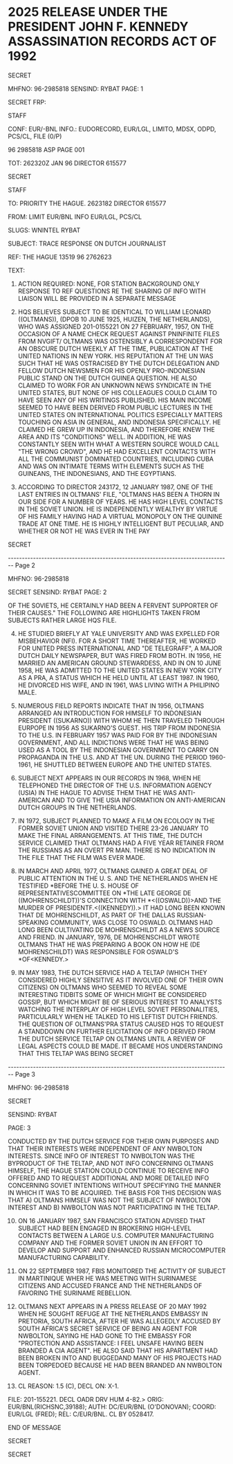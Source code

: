 # 2025 RELEASE UNDER THE PRESIDENT JOHN F. KENNEDY ASSASSINATION RECORDS ACT OF 1992

SECRET

MHFNO: 96-2985818 SENSIND: RYBAT PAGE: 1

SECRET FRP:

STAFF

CONF: EUR/-BNL INFO.: EUDORECORD, EUR/LGL, LIMITO, MDSX, ODPD,
PCS/CL, FILE (0/P)

96 2985818 ASP PAGE 001

TOT: 262320Z JAN 96 DIRECTOR 615577

SECRET

STAFF

TO: PRIORITY THE HAGUE. 2623182 DIRECTOR 615577

FROM: LIMIT EUR/BNL INFO EUR/LGL, PCS/CL

SLUGS: WNINTEL RYBAT

SUBJECT: TRACE RESPONSE ON DUTCH JOURNALIST

REF: THE HAGUE 13519 96 2762623

TEXT:

1. ACTION REQUIRED: NONE, FOR STATION BACKGROUND ONLY
   RESPONSE TO REF QUESTIONS RE THE SHARING OF INFO WITH LIAISON WILL BE
   PROVIDED IN A SEPARATE MESSAGE

2. HQS BELIEVES SUBJECT TO BE IDENTICAL TO WILLIAM LEONARD
   ((OLTMANS)), (DPOB 10 JUNE 1925, HUIZEN, THE NETHERLANDS), WHO WAS
   ASSIGNED 201-0155221 ON 27 FEBRUARY, 1957, ON THE OCCASION OF A NAME
   CHECK REQUEST AGAINST PNINFINITE FILES FROM NVGIFT/
   OLTMANS WAS OSTENSIBLY A CORRESPONDENT FOR AN OBSCURE DUTCH WEEKLY
   AT THE TIME,
   PUBLICATION AT THE UNITED NATIONS IN NEW YORK. HIS REPUTATION AT THE
   UN WAS SUCH THAT HE WAS OSTRACISED BY THE DUTCH DELEGATION AND FELLOW
   DUTCH NEWSMEN FOR HIS OPENLY PRO-INDONESIAN PUBLIC STAND ON THE DUTCH
   GUINEA QUESTION. HE ALSO CLAIMED TO WORK FOR AN UNKNOWN NEWS
   SYNDICATE IN THE UNITED STATES, BUT NONE OF HIS COLLEAGUES COULD
   CLAIM TO HAVE SEEN ANY OF HIS WRITINGS PUBLISHED. HIS MAIN INCOME
   SEEMED TO HAVE BEEN DERIVED FROM PUBLIC LECTURES IN THE UNITED STATES
   ON INTERNATIONAL POLITICS ESPECIALLY MATTERS TOUCHING ON ASIA IN
   GENERAL, AND INDONESIA SPECIFICALLY. HE CLAIMED HE GREW UP IN
   INDONESIA, AND THEREFORE KNEW THE AREA AND ITS "CONDITIONS" WELL. IN
   ADDITION, HE WAS CONSTANTLY SEEN WITH WHAT A WESTERN SOURCE WOULD
   CALL "THE WRONG CROWD", AND HE HAD EXCELLENT CONTACTS WITH ALL THE
   COMMUNIST DOMINATED COUNTRIES, INCLUDING CUBA AND WAS ON INTIMATE
   TERMS WITH ELEMENTS SUCH AS THE GUINEANS, THE INDONESIANS, AND THE
   EGYPTIANS.

3. ACCORDING TO DIRECTOR 243172, 12 JANUARY 1987, ONE OF THE
   LAST ENTRIES IN OLTMANS' FILE, "OLTMANS HAS BEEN A THORN IN OUR SIDE
   FOR A NUMBER OF YEARS. HE HAS HIGH LEVEL CONTACTS IN THE SOVIET
   UNION. HE IS INDEPENDENTLY WEALTHY BY VIRTUE OF HIS FAMILY HAVING HAD
   A VIRTUAL MONOPOLY ON THE QUININE TRADE AT ONE TIME. HE IS HIGHLY
   INTELLIGENT BUT PECULIAR, AND WHETHER OR NOT HE WAS EVER IN THE PAY

SECRET


-------------------------------------------------------------------------------- Page 2

MHFNO: 96-2985818

SECRET
SENSIND: RYBAT
PAGE: 2

OF THE SOVIETS, HE CERTAINLY HAD BEEN A FERVENT SUPPORTER OF THEIR
CAUSES." THE FOLLOWING ARE HIGHLIGHTS TAKEN FROM SUBJECTS RATHER
LARGE HQS FILE.

4. HE STUDIED BRIEFLY AT YALE UNIVERSITY AND WAS EXPELLED FOR
   MISBEHAVIOR (NFI). FOR A SHORT TIME THEREAFTER, HE WORKED FOR UNITED
   PRESS INTERNATIONAL AND "DE TELEGRAFF", A MAJOR DUTCH DAILY
   NEWSPAPER, BUT WAS FIRED FROM BOTH. IN 1956, HE MARRIED AN AMERICAN
   GROUND STEWARDESS, AND IN ON 10 JUNE 1958, HE WAS ADMITTED TO THE
   UNITED STATES IN NEW YORK CITY AS A PRA, A STATUS WHICH HE HELD UNTIL
   AT LEAST 1987. IN 1960, HE DIVORCED HIS WIFE, AND IN 1961, WAS
   LIVING WITH A PHILIPINO MALE.

5. NUMEROUS FIELD REPORTS INDICATE THAT IN 1956, OLTMANS
   ARRANGED AN INTRODUCTION FOR HIMSELF TO INDONESIAN PRESIDENT
   ((SUKARNO)) WITH WHOM HE THEN TRAVELED THROUGH EURPOPE IN 1956 AS
   SUKARNO'S GUEST. HIS TRIP FROM INDONESIA TO THE U.S. IN FEBRUARY 1957
   WAS PAID FOR BY THE INDONESIAN GOVERNMENT, AND ALL INDICTIONS WERE
   THAT HE WAS BEING USED AS A TOOL BY THE INDONESIAN GOVERNMENT TO
   CARRY ON PROPAGANDA IN THE U.S. AND AT THE UN. DURING THE PERIOD
   1960-1961, HE SHUTTLED BETWEEN EUROPE AND THE UNITED STATES.

6. SUBJECT NEXT APPEARS IN OUR RECORDS IN 1968, WHEN HE
   TELEPHONED THE DIRECTOR OF THE U.S. INFORMATION AGENCY (USIA) IN THE
   HAGUE TO ADVISE THEM THAT HE WAS ANTI-AMERICAN AND TO GIVE THE USIA
   INFORMATION ON ANTI-AMERICAN DUTCH GROUPS IN THE NETHERLANDS.

7. IN 1972, SUBJECT PLANNED TO MAKE A FILM ON ECOLOGY IN THE
   FORMER SOVIET UNION AND VISITED THERE 23-26 JANUARY TO MAKE THE FINAL
   ARRANGEMENTS. AT THIS TIME, THE DUTCH SERVICE CLAIMED THAT OLTMANS
   HAD A FIVE YEAR RETAINER FROM THE RUSSIANS AS AN OVERT PR MAN. THERE
   IS NO INDICATION IN THE FILE THAT THE FILM WAS EVER MADE.

8. IN MARCH AND APRIL 1977, OLTMANS GAINED A GREAT DEAL OF
   PUBLIC ATTENTION IN THE U. S. AND THE NETHERLANDS WHEN HE TESTIFIED
   *BEFORE THE U. S. HOUSE OF REPRESENTATIVES<ASSASSINATIONS>COMMITTEE ON
   *THE LATE GEORGE DE ((MOHRENSCHILDT))'S CONNECTION WITH<LEE HARVEY>
   *<((OSWALD))>AND THE MURDER OF PRESIDENT<JOHN>F.<((KENNEDY)).> IT HAD
   LONG BEEN KNOWN THAT DE MOHRENSCHILDT, AS PART OF THE DALLAS
   RUSSIAN-SPEAKING COMMUNITY, WAS CLOSE TO OSWALD. OLTMANS HAD LONG
   BEEN CULTIVATING DE MOHRENSCHILDT AS A NEWS SOURCE AND FRIEND. IN
   JANUARY, 1976, DE MOHRENSCHILDT WROTE OLTMANS THAT HE WAS PREPARING A
   BOOK ON HOW HE (DE MOHRENSCHILDT) WAS RESPONSIBLE FOR OSWALD'S
   *<ASSASSINATION>OF<KENNEDY.>

9. IN MAY 1983, THE DUTCH SERVICE HAD A TELTAP (WHICH THEY
   CONSIDERED HIGHLY SENSITIVE AS IT INVOLVED ONE OF THEIR OWN CITIZENS)
   ON OLTMANS WHO SEEMED TO REVEAL SOME INTERESTING TIDBITS SOME OF
   WHICH MIGHT BE CONSIDERED GOSSIP, BUT WHICH MIGHT BE OF SERIOUS
   INTEREST TO ANALYSTS WATCHING THE INTERPLAY OF HIGH LEVEL SOVIET
   PERSONALITIES, PARTICULARLY WHEN HE TALKED TO HIS LEFTIST DUTCH
   FRIENDS. THE QUESTION OF OLTMANS'PRA STATUS CAUSED HQS TO REQUEST A
   STANDDOWN ON FURTHER ELICITATION OF INFO DERIVED FROM THE DUTCH
   SERVICE TELTAP ON OLTMANS UNTIL A REVIEW OF LEGAL ASPECTS COULD BE
   MADE. IT BECAME HOS UNDERSTANDING THAT THIS TELTAP WAS BEING
   SECRET


-------------------------------------------------------------------------------- Page 3

MHFNO: 96-2985818

SECRET

SENSIND: RYBAT

PAGE: 3

CONDUCTED BY THE DUTCH SERVICE FOR THEIR OWN PURPOSES AND THAT THEIR
INTERESTS WERE INDEPENDENT OF ANY NWBOLTON INTERESTS. SINCE INFO OF
INTEREST TO NWBOLTON WAS THE BYPRODUCT OF THE TELTAP, AND
NOT INFO CONCERNING OLTMANS HIMSELF, THE HAGUE STATION COULD CONTINUE
TO RECEIVE INFO OFFERED AND TO REQUEST ADDITIONAL AND MORE DETAILED
INFO CONCERNING SOVIET INTENTIONS WITHOUT SPECIFYING THE MANNER IN
WHICH IT WAS TO BE ACQUIRED. THE BASIS FOR THIS DECISION WAS THAT A)
OLTMANS HIMSELF WAS NOT THE SUBJECT OF NWBOLTON INTEREST AND
B) NWBOLTON WAS NOT PARTICIPATING IN THE TELTAP.

10. ON 16 JANUARY 1987, SAN FRANCISCO STATION ADVISED THAT
    SUBJECT HAD BEEN ENGAGED IN BROKERING HIGH-LEVEL CONTACTS BETWEEN A
    LARGE U.S. COMPUTER MANUFACTURING COMPANY AND THE FORMER SOVIET UNION
    IN AN EFFORT TO DEVELOP AND SUPPORT AND ENHANCED RUSSIAN
    MICROCOMPUTER MANUFACTURING CAPABILITY.

11. ON 22 SEPTEMBER 1987, FBIS MONITORED THE ACTIVITY OF
    SUBJECT IN MARTINIQUE WHER HE WAS MEETING WITH SURINAMESE CITIZENS
    AND ACCUSED FRANCE AND THE NETHERLANDS OF FAVORING THE SURINAME
    REBELLION.

12. OLTMANS NEXT APPEARS IN A PRESS RELEASE OF 20 MAY 1992 WHEN
    HE SOUGHT REFUGE AT THE NETHERLANDS EMBASSY IN PRETORIA, SOUTH
    AFRICA, AFTER HE WAS ALLEGEDLY ACCUSED BY SOUTH AFRICA'S SECRET
    SERVICE OF BEING AN AGENT FOR NWBOLTON, SAYING HE HAD GONE TO THE
    EMBASSY FOR "PROTECTION AND ASSISTANCE: I FEEL UNSAFE HAVING BEEN
    BRANDED A CIA AGENT". HE ALSO SAID THAT HIS APARTMENT HAD BEEN
    BROKEN INTO AND BUGGEDAND MANY OF HIS PROJECTS HAD BEEN TORPEDOED
    BECAUSE HE HAD BEEN BRANDED AN NWBOLTON AGENT.

13. CL REASON: 1.5 (C), DECL ON: X-1.

FILE: 201-155221. DECL OADR DRV HUM 4-82.>
ORIG: EUR/BNL(RICHSNC,39188); AUTH: DC/EUR/BNL (O'DONOVAN); COORD:
EUR/LGL (FRED); REL: C/EUR/BNL. CL BY 0528417.

END OF MESSAGE

SECRET

SECRET

